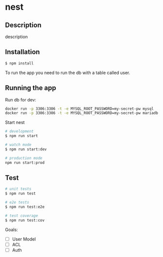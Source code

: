 # nest

## Description

description

## Installation

```bash
$ npm install
```

To run the app you need to run the db with a table called user.

## Running the app

Run db for dev:

```bash
docker run -p 3306:3306 -t -e MYSQL_ROOT_PASSWORD=my-secret-pw mysql
docker run -p 3306:3306 -t -e MYSQL_ROOT_PASSWORD=my-secret-pw mariadb
```
Start nest
```bash
# development
$ npm run start 

# watch mode
$ npm run start:dev

# production mode
npm run start:prod
```

## Test

```bash
# unit tests
$ npm run test

# e2e tests
$ npm run test:e2e

# test coverage
$ npm run test:cov
```
Goals:
 - [ ] User Model
 - [ ] ACL
 - [ ] Auth
